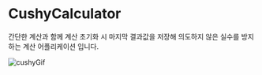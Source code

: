 # CushyCalculator
간단한 계산과 함께 계산 초기화 시 마지막 결과값을 저장해 의도하지 않은 실수를 방지하는 계산 어플리케이션 입니다.


![cushyGif](https://user-images.githubusercontent.com/45508297/123446311-b687ae00-d613-11eb-9b93-65a02ee8bddd.gif)
